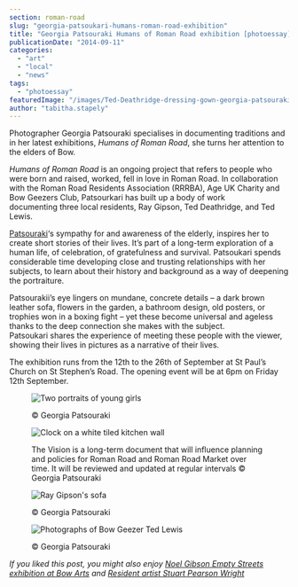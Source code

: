 ```yaml
---
section: roman-road
slug: "georgia-patsoukari-humans-roman-road-exhibition"
title: "Georgia Patsouraki Humans of Roman Road exhibition [photoessay]"
publicationDate: "2014-09-11"
categories: 
  - "art"
  - "local"
  - "news"
tags: 
  - "photoessay"
featuredImage: "/images/Ted-Deathridge-dressing-gown-georgia-patsouraki-2.jpg"
author: "tabitha.stapely"
---
```


Photographer Georgia Patsouraki specialises in documenting traditions and in her latest exhibitions, _Humans of Roman Road_, she turns her attention to the elders of Bow.

_Humans of Roman Road_ is an ongoing project that refers to people who were born and raised, worked, fell in love in Roman Road. In collaboration with the Roman Road Residents Association (RRRBA), Age UK Charity and Bow Geezers Club, Patsourkari has built up a body of work documenting three local residents, Ray Gipson, Ted Deathridge, and Ted Lewis.

[Patsouraki](https://georgiapatsouraki.com/index.php/en/)‘s sympathy for and awareness of the elderly, inspires her to create short stories of their lives. It’s part of a long-term exploration of a human life, of celebration, of gratefulness and survival. Patsoukari spends considerable time developing close and trusting relationships with her subjects, to learn about their history and background as a way of deepening the portraiture.

Patsourakii’s eye lingers on mundane, concrete details – a dark brown leather sofa, flowers in the garden, a bathroom design, old posters, or trophies won in a boxing fight – yet these become universal and ageless thanks to the deep connection she makes with the subject. Patsoukari shares the experience of meeting these people with the viewer, showing their lives in pictures as a narrative of their lives.

The exhibition runs from the 12th to the 26th of September at St Paul’s Church on St Stephen’s Road. The opening event will be at 6pm on Friday 12th September.

<figure>

![Two portraits of young girls](/images/Douglas-children-portraits-Humans-Roman-Road-Georgia-Patsouraki-1024x681.jpg)

<figcaption>

© Georgia Patsouraki

</figcaption>

</figure>

<figure>

![Clock on a white tiled kitchen wall](/images/Douglas-kitchen-Humans-Roman-Road-Georgia-Patsoukari-1-1024x681.jpg)

<figcaption>

The Vision is a long-term document that will influence planning and policies for Roman Road and Roman Road Market over time. It will be reviewed and updated at regular intervals © Georgia Patsouraki

</figcaption>

</figure>

<figure>

![Ray Gipson's sofa](/images/Ray-Gipson-sofa-Humans-Roman-Road-Georgia-Patsoukari-1024x681.jpg)

<figcaption>

© Georgia Patsouraki

</figcaption>

</figure>

<figure>

![Photographs of Bow Geezer Ted Lewis](/images/Ted-Lewis-photograhs-Georgia-Patsouraki-1024x681.jpg)

<figcaption>

© Georgia Patsouraki

</figcaption>

</figure>

_If you liked this post, you might also enjoy_ [_Noel Gibson Empty Streets exhibition at Bow Arts_](https://romanroadlondon.com/noel-gibson-empty-streets-exhibition/) _and_ [_Resident artist Stuart Pearson Wright_](https://romanroadlondon.com/stuart-pearson-wright-interview/)
